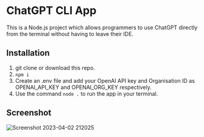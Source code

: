 # ChatGPT CLI App

This is a Node.js project which allows programmers to use ChatGPT directly from the terminal without having to leave their IDE.

## Installation
<ol>
<li>git clone or download this repo.
<li><code>npm i</code>
<li>Create an .env file and add your OpenAI API key and Organisation ID as OPENAI_API_KEY and OPENAI_ORG_KEY respectively.
<li>Use the command <code>node .</code> to run the app in your terminal.
</ol>

## Screenshot
![Screenshot 2023-04-02 212025](https://user-images.githubusercontent.com/110855017/229364474-e4ba867a-144b-4c75-8183-18d21ac0d6e0.png)
